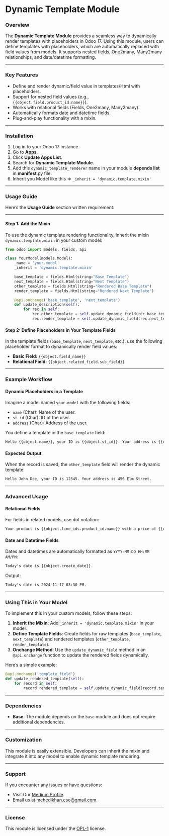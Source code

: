 # Dynamic Template Module

### **Overview**
The **Dynamic Template Module** provides a seamless way to dynamically render templates with placeholders in Odoo 17. Using this module, users can define templates with placeholders, which are automatically replaced with field values from models. It supports nested fields, One2many, Many2many relationships, and date/datetime formatting.

---

### **Key Features**
- Define and render dynamic/field value in templates/Html with placeholders.
- Support for nested field values (e.g., `{{object.field.product_id.name}}`).
- Works with relational fields (Fields, One2many, Many2many).
- Automatically formats date and datetime fields.
- Plug-and-play functionality with a mixin.

---

### **Installation**
1. Log in to your Odoo 17 instance.
2. Go to **Apps**.
3. Click **Update Apps List**.
4. Search for **Dynamic Template Module**.
5. Add this `dynamic_template_renderer` name in your module **depends list** in __manifest__.py file.
6. Inherit you Model like this => `_inherit = 'dynamic.template.mixin'`
---

### **Usage Guide**
Here’s the **Usage Guide** section written requirement:

---


#### **Step 1: Add the Mixin**
To use the dynamic template rendering functionality, inherit the mixin `dynamic.template.mixin` in your custom model:

```python
from odoo import models, fields, api

class YourModel(models.Model):
    _name = 'your.model'
    _inherit = 'dynamic.template.mixin'

    base_template = fields.Html(string="Base Template")
    next_template = fields.Html(string="Next Template")
    other_template = fields.Html(string="Rendered Base Template")
    render_template = fields.Html(string="Rendered Next Template")

    @api.onchange('base_template', 'next_template')
    def update_description(self):
        for rec in self:
            rec.other_template = self.update_dynamic_field(rec.base_template)
            rec.render_template = self.update_dynamic_field(rec.next_template)
```

#### **Step 2: Define Placeholders in Your Template Fields**
In the template fields (`base_template`, `next_template`, etc.), use the following placeholder format to dynamically render field values:
- **Basic Field:** `{{object.field_name}}`
- **Relational Field:** `{{object.related_field.sub_field}}`

---

### **Example Workflow**

#### **Dynamic Placeholders in a Template**
Imagine a model named `your.model` with the following fields:
- `name` (Char): Name of the user.
- `st_id` (Char): ID of the user.
- `address` (Char): Address of the user.

You define a template in the `base_template` field:
```html
Hello {{object.name}}, your ID is {{object.st_id}}. Your address is {{object.address}}.
```

#### **Expected Output**
When the record is saved, the `other_template` field will render the dynamic template:
```html
Hello John Doe, your ID is 12345. Your address is 456 Elm Street.
```

---

### **Advanced Usage**

#### **Relational Fields**
For fields in related models, use dot notation:
```html
Your product is {{object.line_ids.product_id.name}} with a price of {{object.line_ids.price_unit}}.
```

#### **Date and Datetime Fields**
Dates and datetimes are automatically formatted as `YYYY-MM-DD HH:MM AM/PM`:
```html
Today's date is {{object.create_date}}.
```
Output:
```html
Today's date is 2024-11-17 03:30 PM.
```

---

### **Using This in Your Model**
To implement this in your custom models, follow these steps:
1. **Inherit the Mixin**: Add `_inherit = 'dynamic.template.mixin'` in your model.
2. **Define Template Fields**: Create fields for raw templates (`base_template`, `next_template`) and rendered templates (`other_template`, `render_template`).
3. **Onchange Method**: Use the `update_dynamic_field` method in an `@api.onchange` function to update the rendered fields dynamically.

Here’s a simple example:
```python
@api.onchange('template_field')
def update_rendered_template(self):
    for record in self:
        record.rendered_template = self.update_dynamic_field(record.template_field)
```

---

### **Dependencies**
- **Base**: The module depends on the `base` module and does not require additional dependencies.

---

### **Customization**
This module is easily extensible. Developers can inherit the mixin and integrate it into any model to enable dynamic template rendering.

---

### **Support**
If you encounter any issues or have questions:
- Visit Our [Medium Profile](https://mehedi-khan.medium.com/).
- Email us at mehedikhan.cse@gmail.com.

---

### **License**
This module is licensed under the [OPL-1](LICENSE) license.
